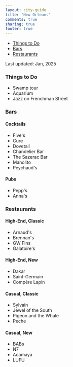 ```yaml
---
layout: city-guide
title: "New Orleans"
comments: true
sharing: true
footer: true
---
```


- [Things to Do](#Things-to-Do)
- [Bars](#Bars)
- [Restaurants](#Restaurants)

Last updated: Jan, 2025

<a name="Things-to-Do"></a>
### Things to Do
* Swamp tour
* Aquarium
* Jazz on Frenchman Street

<a name="Bars"></a>
### Bars
#### Cocktails
* Five's
* Cure
* Dovetail
* Chandelier Bar
* The Sazerac Bar
* Manolito
* Peychaud's

#### Pubs
* Pepp's
* Anna's

<a name="Restaurants"></a>
### Restaurants
#### High-End, Classic
* Arnaud's
* Brennan's
* GW Fins
* Galatoire's

#### High-End, New
* Dakar
* Saint-Germain
* Compère Lapin

#### Casual, Classic
* Sylvain
* Jewel of the South
* Pigeon and the Whale
* Peche

#### Casual, New
* BABs
* N7
* Acamaya
* LUFU
